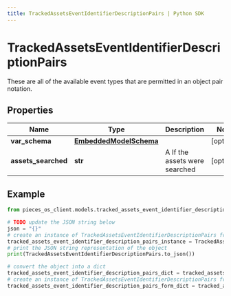 ```yaml
---
title: TrackedAssetsEventIdentifierDescriptionPairs | Python SDK
---
```


# TrackedAssetsEventIdentifierDescriptionPairs

These are all of the available event types that are permitted in an object pair notation.

## Properties

Name | Type | Description | Notes
------------ | ------------- | ------------- | -------------
**var_schema** | [**EmbeddedModelSchema**](EmbeddedModelSchema) |  | [optional] 
**assets_searched** | **str** | A If the assets were searched | [optional] 

## Example

```python
from pieces_os_client.models.tracked_assets_event_identifier_description_pairs import TrackedAssetsEventIdentifierDescriptionPairs

# TODO update the JSON string below
json = "{}"
# create an instance of TrackedAssetsEventIdentifierDescriptionPairs from a JSON string
tracked_assets_event_identifier_description_pairs_instance = TrackedAssetsEventIdentifierDescriptionPairs.from_json(json)
# print the JSON string representation of the object
print(TrackedAssetsEventIdentifierDescriptionPairs.to_json())

# convert the object into a dict
tracked_assets_event_identifier_description_pairs_dict = tracked_assets_event_identifier_description_pairs_instance.to_dict()
# create an instance of TrackedAssetsEventIdentifierDescriptionPairs from a dict
tracked_assets_event_identifier_description_pairs_form_dict = tracked_assets_event_identifier_description_pairs.from_dict(tracked_assets_event_identifier_description_pairs_dict)
```


